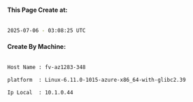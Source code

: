 
   
#### This Page Create at:

```bash

2025-07-06 - 03:08:25 UTC

```

#### Create By Machine:

```bash

Host Name : fv-az1283-348

platform  : Linux-6.11.0-1015-azure-x86_64-with-glibc2.39

Ip Local  : 10.1.0.44

```

